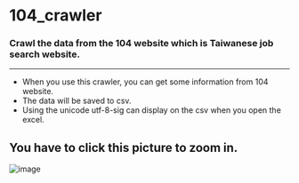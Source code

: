 # 104_crawler
### Crawl the data from the 104 website which is Taiwanese job search website.
---------------------------------------------------------------------------------
* When you use this crawler, you can get some information from 104 website.
* The data will be saved to csv.
* Using the unicode utf-8-sig can display on the csv when you open the excel.

## You have to click this picture to zoom in.
![image](https://user-images.githubusercontent.com/53245830/125730225-2ba90743-b632-4956-919c-b96294e347c7.png)

